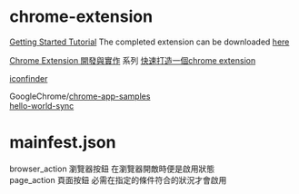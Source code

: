 # chrome-extension

[Getting Started Tutorial](https://developer.chrome.com/extensions/getstarted)
The completed extension can be downloaded [here](https://developer.chrome.com/extensions/examples/tutorials/get_started_complete.zip)


[Chrome Extension 開發與實作](https://ithelp.ithome.com.tw/users/20079450/ironman/1149) 系列
[快速打造一個chrome extension](https://ithelp.ithome.com.tw/articles/10186039)  

[iconfinder](https://www.iconfinder.com)  

GoogleChrome/[chrome-app-samples](https://github.com/GoogleChrome/chrome-app-samples)  
[hello-world-sync](https://github.com/GoogleChrome/chrome-app-samples/tree/master/samples/hello-world-sync)  


# mainfest.json 
browser_action 瀏覽器按鈕 在瀏覽器開敵時便是啟用狀態  
page_action 頁面按鈕  必需在指定的條件符合的狀況才會啟用  